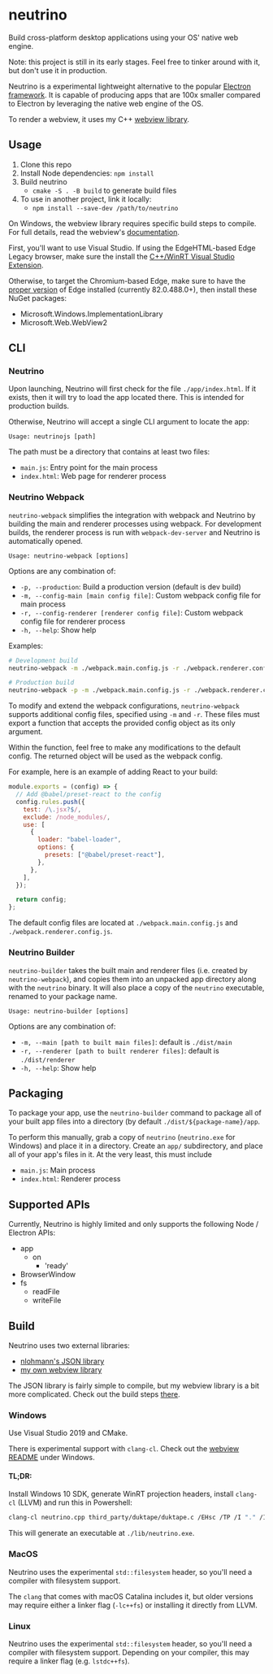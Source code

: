 # neutrino

Build cross-platform desktop applications using your OS' native web engine.

Note: this project is still in its early stages. Feel free to tinker around with it, but don't use it in production.

Neutrino is a experimental lightweight alternative to the popular [Electron framework](https://github.com/electron/electron). It is capable of producing apps that are 100x smaller compared to Electron by leveraging the native web engine of the OS.

To render a webview, it uses my C++ [webview library](https://github.com/LenKagamine/webview).

## Usage

1. Clone this repo
2. Install Node dependencies: `npm install`
3. Build neutrino
   - `cmake -S . -B build` to generate build files
4. To use in another project, link it locally:
   - `npm install --save-dev /path/to/neutrino`

On Windows, the webview library requires specific build steps to compile. For full details, read the webview's [documentation](https://github.com/LenKagamine/webview/blob/master/docs/build.md).

First, you'll want to use Visual Studio. If using the EdgeHTML-based Edge Legacy browser, make sure the install the [C++/WinRT Visual Studio Extension](https://docs.microsoft.com/en-us/windows/uwp/cpp-and-winrt-apis/intro-to-using-cpp-with-winrt#visual-studio-support-for-cwinrt-xaml-the-vsix-extension-and-the-nuget-package).

Otherwise, to target the Chromium-based Edge, make sure to have the [proper version](https://docs.microsoft.com/en-us/microsoft-edge/webview2/gettingstarted/win32) of Edge installed (currently 82.0.488.0+), then install these NuGet packages:

- Microsoft.Windows.ImplementationLibrary
- Microsoft.Web.WebView2

## CLI

### Neutrino

Upon launching, Neutrino will first check for the file `./app/index.html`. If it exists, then it will try to load the app located there. This is intended for production builds.

Otherwise, Neutrino will accept a single CLI argument to locate the app:

```
Usage: neutrinojs [path]
```

The path must be a directory that contains at least two files:

- `main.js`: Entry point for the main process
- `index.html`: Web page for renderer process

### Neutrino Webpack

`neutrino-webpack` simplifies the integration with webpack and Neutrino by building the main and renderer processes using webpack. For development builds, the renderer process is run with `webpack-dev-server` and Neutrino is automatically opened.

```
Usage: neutrino-webpack [options]
```

Options are any combination of:

- `-p, --production`: Build a production version (default is dev build)
- `-m, --config-main [main config file]`: Custom webpack config file for main process
- `-r, --config-renderer [renderer config file]`: Custom webpack config file for renderer process
- `-h, --help`: Show help

Examples:

```sh
# Development build
neutrino-webpack -m ./webpack.main.config.js -r ./webpack.renderer.config.js

# Production build
neutrino-webpack -p -m ./webpack.main.config.js -r ./webpack.renderer.config.js
```

To modify and extend the webpack configurations, `neutrino-webpack` supports additional config files, specified using `-m` and `-r`. These files must export a function that accepts the provided config object as its only argument.

Within the function, feel free to make any modifications to the default config. The returned object will be used as the webpack config.

For example, here is an example of adding React to your build:

```js
module.exports = (config) => {
  // Add @babel/preset-react to the config
  config.rules.push({
    test: /\.jsx?$/,
    exclude: /node_modules/,
    use: [
      {
        loader: "babel-loader",
        options: {
          presets: ["@babel/preset-react"],
        },
      },
    ],
  });

  return config;
};
```

The default config files are located at `./webpack.main.config.js` and `./webpack.renderer.config.js`.

### Neutrino Builder

`neutrino-builder` takes the built main and renderer files (i.e. created by `neutrino-webpack`), and copies them into an unpacked app directory along with the `neutrino` binary. It will also place a copy of the `neutrino` executable, renamed to your package name.

```
Usage: neutrino-builder [options]
```

Options are any combination of:

- `-m, --main [path to built main files]`: default is `./dist/main`
- `-r, --renderer [path to built renderer files]`: default is `./dist/renderer`
- `-h, --help`: Show help

## Packaging

To package your app, use the `neutrino-builder` command to package all of your built app files into a directory (by default `./dist/${package-name}/app`.

To perform this manually, grab a copy of `neutrino` (`neutrino.exe` for Windows) and place it in a directory. Create an `app/` subdirectory, and place all of your app's files in it. At the very least, this must include

- `main.js`: Main process
- `index.html`: Renderer process

## Supported APIs

Currently, Neutrino is highly limited and only supports the following Node / Electron APIs:

- app
  - on
    - 'ready'
- BrowserWindow
- fs
  - readFile
  - writeFile

## Build

Neutrino uses two external libraries:

- [nlohmann's JSON library](https://github.com/nlohmann/json)
- [my own webview library](https://github.com/LenKagamine/webview)

The JSON library is fairly simple to compile, but my webview library is a bit more complicated. Check out the build steps [there](https://github.com/LenKagamine/webview#build).

### Windows

Use Visual Studio 2019 and CMake.

There is experimental support with `clang-cl`. Check out the [webview README](https://github.com/LenKagamine/webview#windows) under Windows.

#### TL;DR:

Install Windows 10 SDK, generate WinRT projection headers, install `clang-cl` (LLVM) and run this in Powershell:

```sh
clang-cl neutrino.cpp third_party/duktape/duktape.c /EHsc /TP /I "." /I "./third_party/webview/" /I "./third_party/duktape/" /I "./third_party/nlohmann/" /DWEBVIEW_WIN -Xclang -std=c++17 -Xclang -Wno-delete-non-virtual-dtor -o "lib/neutrino.exe" /link "WindowsApp.lib" "user32.lib" "kernel32.lib"
```

This will generate an executable at `./lib/neutrino.exe`.

### MacOS

Neutrino uses the experimental `std::filesystem` header, so you'll need a compiler with filesystem support.

The `clang` that comes with macOS Catalina includes it, but older versions may require either a linker flag (`-lc++fs`) or installing it directly from LLVM.

### Linux

Neutrino uses the experimental `std::filesystem` header, so you'll need a compiler with filesystem support. Depending on your compiler, this may require a linker flag (e.g. `lstdc++fs`).
